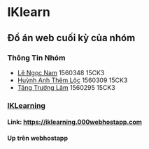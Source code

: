 # IKlearn #
## Đồ án web cuối kỳ của nhóm ##
### Thông Tin Nhóm ###
* [Lê Ngọc Nam](https://facebook.com/Gack113) 1560348 15CK3
* [Huỳnh Anh Thêm Lộc](https://www.facebook.com/lochuynh.10101996) 1560309 15CK3
* [Tăng Trường Lâm](https://facebook.com/hiprao) 1560295 15CK3  
### [IKLearning](https://iklearning.000webhostapp.com/) ###
#### Link: https://iklearning.000webhostapp.com ####
#### Up trên webhostapp ####
